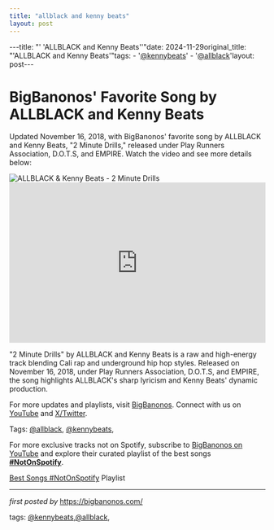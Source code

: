 ```yaml
---
title: "allblack and kenny beats"
layout: post
---
```

---title: "' 'ALLBLACK and Kenny Beats''"date: 2024-11-29original_title: "'ALLBLACK and Kenny Beats'"tags:  - '[@kennybeats](/tags/kennybeats/)'  - '[@allblack](/tags/allblack/)'layout: post---<!-- Post Title --><h1 >BigBanonos' Favorite Song by ALLBLACK and Kenny Beats</h1> <!-- Introductory Text --><p >Updated November 16, 2018, with BigBanonos' favorite song by ALLBLACK and Kenny Beats, "2 Minute Drills," released under Play Runners Association, D.O.T.S, and EMPIRE. Watch the video and see more details below:</p> <!-- Featured Image --><div > <img src="https://thefader-res.cloudinary.com/private_images/w_1440,c_limit,f_auto,q_auto:best/Photo_Aug_19_12_34_04_PM_jsxxze/allblack-kenny-beats-2-minute-drills-interview-premiere.jpg" alt="ALLBLACK & Kenny Beats - 2 Minute Drills" /></div> <!-- YouTube Video Embed --><div > <iframe width="100%" height="315" src="https://www.youtube.com/embed/5QkZFEy175E" title="ALLBLACK & Kenny Beats - 2 Minute Drills (Audio)" frameborder="0" allow="accelerometer; autoplay; clipboard-write; encrypted-media; gyroscope; picture-in-picture; web-share" referrerpolicy="strict-origin-when-cross-origin" allowfullscreen></iframe></div> <!-- Song Information --><div > <p>"2 Minute Drills" by ALLBLACK and Kenny Beats is a raw and high-energy track blending Cali rap and underground hip hop styles. Released on November 16, 2018, under Play Runners Association, D.O.T.S, and EMPIRE, the song highlights ALLBLACK's sharp lyricism and Kenny Beats' dynamic production.</p></div> <!-- Footer Links --><div > <p>For more updates and playlists, visit <a href="https://bigbanonos.com/" target="_blank">BigBanonos</a>. Connect with us on <a href="https://www.youtube.com/[@BigBanonos](/tags/BigBanonos/)" target="_blank">YouTube</a> and <a href="https://x.com/bigbanonos" target="_blank">X/Twitter</a>.</p></div> <!-- Tags --><p >Tags: [@allblack](/tags/allblack/), [@kennybeats](/tags/kennybeats/),</p><!--Subscribe and Playlist Links--><div>    <p>For more exclusive tracks not on Spotify, subscribe to <a href="https://www.youtube.com/[@BigBanonos](/tags/BigBanonos/)" target="_blank">BigBanonos on YouTube</a> and explore their curated playlist of the best songs <strong>[#NotOnSpotify](/tags/NotOnSpotify/)</strong>.</p>    <p><a href="https://www.youtube.com/playlist?list=PLtuNtuTatqI0kFahUCbtbfenC_ET5O_tr" target="_blank">Best Songs [#NotOnSpotify](/tags/NotOnSpotify/) Playlist<br /></a></p></div><hr /><p><em>first posted by</em> <a href="https://bigbanonos.com/" rel="noopener" target="_new">https://bigbanonos.com/</a></p><p>tags: [@kennybeats](/tags/kennybeats/),[@allblack](/tags/allblack/),</p>